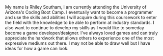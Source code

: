 My name is Rhiley Southam, I am currently attending the University of Arizona's Coding Boot Camp. I eventually want to become a programmer and use the skills and abilities I will acquire during this coursework to enter the field with the knowledge to be able to perform at industry standards. 
                I also want to continue to develop my skills as I would like to someday become a game developer/designer. I've always loved games and can truly appreciate the hardwork that allows others to experience one of the most expressive mediums out there. I may not be able to draw well but I have ideas for how a game can look.

<!--
**orhiley90/orhiley90** is a ✨ _special_ ✨ repository because its `README.md` (this file) appears on your GitHub profile.

Here are some ideas to get you started:

- 🔭 I’m currently working on ...
- 🌱 I’m currently learning ...
- 👯 I’m looking to collaborate on ...
- 🤔 I’m looking for help with ...
- 💬 Ask me about ...
- 📫 How to reach me: ...
- 😄 Pronouns: ...
- ⚡ Fun fact: ...
-->
